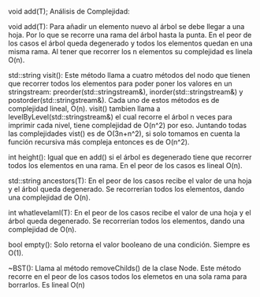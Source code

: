 void add(T);
Análisis de Complejidad:

void add(T):
  Para añadir un elemento nuevo al árbol se debe llegar a una hoja. Por lo que se recorre una rama del árbol hasta la punta. En el peor de los casos el árbol queda degenerado y todos los elementos quedan en una misma rama. Al tener que recorrer los n elementos su complejidad es linela O(n). 

std::string visit():
  Este método llama a cuatro métodos del nodo que tienen que recorrer todos los elementos para poder poner los valores en un stringstream: preorder(std::stringstream&), inorder(std::stringstream&) y postorder(std::stringstream&). Cada uno de estos métodos es de complejidad lineal, O(n). visit() tambien llama a levelByLevel(std::stringstream&) el cual recorre el árbol n veces para imprimir cada nivel, tiene complejidad de O(n^2) por eso. Juntando todas las complejidades vist() es de O(3n+n^2), si solo tomamos en cuenta la función recursiva más compleja entonces es de O(n^2).

int height():
  Igual que en add() si el árbol es degenerado tiene que recorrer todos los elementos en una rama. En el peor de los casos es lineal O(n).

std::string ancestors(T):
  En el peor de los casos recibe el valor de una hoja y el árbol queda degenerado. Se recorrerían todos los elementos, dando una complejidad de O(n).

int whatlevelamI(T):
  En el peor de los casos recibe el valor de una hoja y el árbol queda degenerado. Se recorrerían todos los elementos, dando una complejidad de O(n).

bool empty():
  Solo retorna el valor booleano de una condición. Siempre es O(1).
   
~BST():
  Llama al método removeChilds() de la clase Node. Este método recorre en el peor de los casos todos los elemetos en una sola rama para borrarlos. Es lineal O(n)


